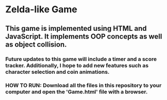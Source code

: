 # Zelda-like Game

## This game is implemented using HTML and JavaScript. It implements OOP concepts as well as object collision. 

### Future updates to this game will include a timer and a score tracker. Additionally, I hope to add new features such as character selection and coin animations.

### HOW TO RUN: Download all the files in this repository to your computer and open the 'Game.html' file with a browser. 
